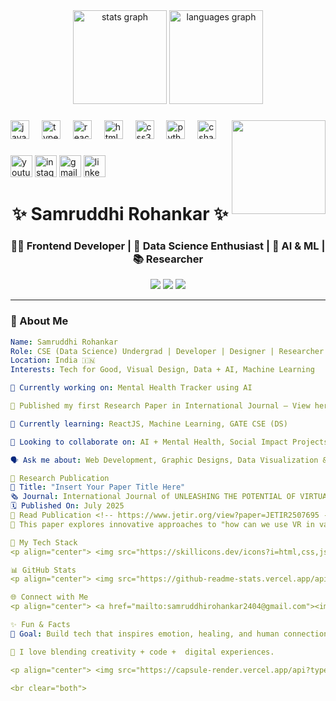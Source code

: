 <div align="center">
  <img src="https://github-readme-stats.vercel.app/api?username=maurodesouza&hide_title=false&hide_rank=false&show_icons=true&include_all_commits=true&count_private=true&disable_animations=false&theme=dracula&locale=en&hide_border=false" height="150" alt="stats graph"  />
  <img src="https://github-readme-stats.vercel.app/api/top-langs?username=maurodesouza&locale=en&hide_title=false&layout=compact&card_width=320&langs_count=5&theme=dracula&hide_border=false" height="150" alt="languages graph"  />
</div>

###

<img align="right" height="150" src="https://i.imgflip.com/65efzo.gif"  />

###

<div align="left">
  <img src="https://cdn.jsdelivr.net/gh/devicons/devicon/icons/javascript/javascript-original.svg" height="30" alt="javascript logo"  />
  <img width="12" />
  <img src="https://cdn.jsdelivr.net/gh/devicons/devicon/icons/typescript/typescript-original.svg" height="30" alt="typescript logo"  />
  <img width="12" />
  <img src="https://cdn.jsdelivr.net/gh/devicons/devicon/icons/react/react-original.svg" height="30" alt="react logo"  />
  <img width="12" />
  <img src="https://cdn.jsdelivr.net/gh/devicons/devicon/icons/html5/html5-original.svg" height="30" alt="html5 logo"  />
  <img width="12" />
  <img src="https://cdn.jsdelivr.net/gh/devicons/devicon/icons/css3/css3-original.svg" height="30" alt="css3 logo"  />
  <img width="12" />
  <img src="https://cdn.jsdelivr.net/gh/devicons/devicon/icons/python/python-original.svg" height="30" alt="python logo"  />
  <img width="12" />
  <img src="https://cdn.jsdelivr.net/gh/devicons/devicon/icons/csharp/csharp-original.svg" height="30" alt="csharp logo"  />
</div>

###

<div align="left">
  <img src="https://img.shields.io/static/v1?message=Youtube&logo=youtube&label=&color=FF0000&logoColor=white&labelColor=&style=for-the-badge" height="35" alt="youtube logo"  />
  <img src="https://img.shields.io/static/v1?message=Instagram&logo=instagram&label=&color=E4405F&logoColor=white&labelColor=&style=for-the-badge" height="35" alt="instagram logo"  />
  <img src="https://img.shields.io/static/v1?message=Gmail&logo=gmail&label=&color=D14836&logoColor=white&labelColor=&style=for-the-badge" height="35" alt="gmail logo"  />
  <img src="https://img.shields.io/static/v1?message=LinkedIn&logo=linkedin&label=&color=0077B5&logoColor=white&labelColor=&style=for-the-badge" height="35" alt="linkedin logo"  />
</div>


<h1 align="center">✨ Samruddhi Rohankar ✨</h1>
<h3 align="center">👩‍💻 Frontend Developer | 🧠 Data Science Enthusiast | 🤖 AI & ML | 📚 Researcher</h3>

<p align="center">
  <img src="https://img.shields.io/github/followers/Samruddhi2404?style=social" />
  <img src="https://img.shields.io/badge/Researcher-Published%20Author-brightgreen?style=flat-square" />
  <img src="https://img.shields.io/badge/Frontend%20Dev-React%20%7C%20Tailwind%20%7C%20Figma-blueviolet" />
</p>

---

### 📖 About Me
```yaml
Name: Samruddhi Rohankar
Role: CSE (Data Science) Undergrad | Developer | Designer | Researcher
Location: India 🇮🇳
Interests: Tech for Good, Visual Design, Data + AI, Machine Learning

🔭 Currently working on: Mental Health Tracker using AI

📘 Published my first Research Paper in International Journal – View here 🔗 <!-- https://www.jetir.org/view?paper=JETIR2507695 -->

🌱 Currently learning: ReactJS, Machine Learning, GATE CSE (DS)

🤝 Looking to collaborate on: AI + Mental Health, Social Impact Projects

🗣️ Ask me about: Web Development, Graphic Designs, Data Visualization & AI

🧪 Research Publication
📄 Title: "Insert Your Paper Title Here"
🗞️ Journal: International Journal of UNLEASHING THE POTENTIAL OF VIRTUAL REALITY ACROSS DOMAINS
🗓️ Published On: July 2025
🔗 Read Publication <!-- https://www.jetir.org/view?paper=JETIR2507695 -->
🧠 This paper explores innovative approaches to "how can we use VR in various fields.

🚀 My Tech Stack
<p align="center"> <img src="https://skillicons.dev/icons?i=html,css,js,react,tailwind,bootstrap,figma,python,c,cpp,git,github,ps,canva" /> </p>

📊 GitHub Stats
<p align="center"> <img src="https://github-readme-stats.vercel.app/api?username=Samruddhi2404&show_icons=true&theme=radical" height="170"/> <img src="https://github-readme-streak-stats.herokuapp.com/?user=Samruddhi2404&theme=radical" height="170"/> </p> <p align="center"> <img src="https://github-readme-stats.vercel.app/api/top-langs/?username=Samruddhi2404&layout=compact&theme=radical" height="150"/> </p>

🌐 Connect with Me
<p align="center"> <a href="mailto:samruddhirohankar2404@gmail.com"><img src="https://img.shields.io/badge/Gmail-D14836?style=for-the-badge&logo=gmail&logoColor=white"/></a> <a href="https://www.instagram.com/purpleuniverseof_bts"><img src="https://img.shields.io/badge/Instagram-%23C13584.svg?style=for-the-badge&logo=instagram&logoColor=white" /></a> <a href="https://www.linkedin.com/in/samruddhirohankar"><img src="https://img.shields.io/badge/LinkedIn-blue?style=for-the-badge&logo=linkedin&logoColor=white"/></a> </p>

✨ Fun & Facts
🎯 Goal: Build tech that inspires emotion, healing, and human connection.

🎨 I love blending creativity + code +  digital experiences.

<p align="center"> <img src="https://capsule-render.vercel.app/api?type=waving&color=gradient&height=100&section=footer"/> </p> ```

<br clear="both">

